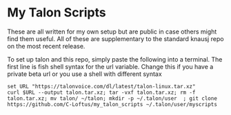 # My Talon Scripts

These are all written for my own setup but are public in case others might find them useful. All of these are supplementary to the standard knausj repo on the most recent release.

To set up talon and this repo, simply paste the following into a terminal. The first line is fish shell syntax for the url variable. Change this if you have a private beta url or you use a shell with different syntax

```
set URL "https://talonvoice.com/dl/latest/talon-linux.tar.xz"
curl $URL --output talon.tar.xz; tar -vxf talon.tar.xz; rm -f talon.tar.xz; mv talon/ ~/talon; mkdir -p ~/.talon/user  ; git clone https://github.com/C-Loftus/my_talon_scripts ~/.talon/user/myscripts
```
